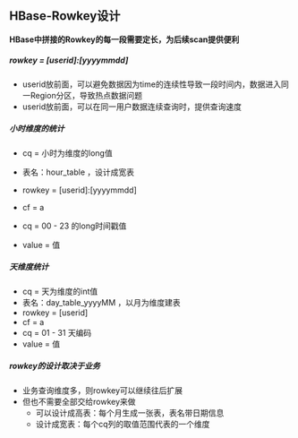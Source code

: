 ## HBase-Rowkey设计



**HBase中拼接的Rowkey的每一段需要定长，为后续scan提供便利**



##### rowkey = [userid]:[yyyymmdd]

- userid放前面，可以避免数据因为time的连续性导致一段时间内，数据进入同一Region分区，导致热点数据问题
- userid放前面，可以在同一用户数据连续查询时，提供查询速度



##### 小时维度的统计

- cq = 小时为维度的long值

- 表名：hour_table  ，设计成宽表
- rowkey = [userid]:[yyyymmdd]
- cf = a
- cq = 00 - 23 的long时间戳值
- value = 值



##### 天维度统计

- cq = 天为维度的int值
- 表名：day_table_yyyyMM   ，以月为维度建表
- rowkey = [userid]
- cf = a
- cq = 01 - 31  天编码
- value = 值



##### rowkey的设计取决于业务

- 业务查询维度多，则rowkey可以继续往后扩展
- 但也不需要全部交给rowkey来做
  - 可以设计成高表：每个月生成一张表，表名带日期信息
  - 设计成宽表：每个cq列的取值范围代表的一个维度